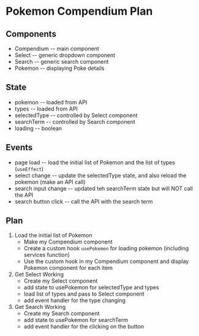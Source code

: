 # Pokemon Compendium Plan

## Components
* Compendium -- main component
* Select -- generic dropdown component
* Search -- generic search component
* Pokemon -- displaying Poke details

## State
* pokemon -- loaded from API
* types -- loaded from API
* selectedType -- controlled by Select component
* searchTerm -- controlled by Search component
* loading -- boolean

## Events
* page load -- load the initial list of Pokemon and the list of types (`useEffect`)
* select change -- update the selectedType state, and also reload the pokemon (make an API call)
* search input change -- updated teh searchTerm state but will NOT call the API
* search button click -- call the API with the search term

## Plan
1. Load the initial list of Pokemon
    * Make my Compendium component
    * Create a custom hook `usePokemon` for loading pokemon (including services function)
    * Use the custom hook in my Compendium component and display Pokemon component for each item
2. Get Select Working
    * Create my Select component
    * add state to usePokemon for selectedType and types
    * load list of types and pass to Select component
    * add event handler for the type changing
3. Get Search Working
    * Create my Search component
    * add state to usePokemon for searchTerm
    * add event handler for the clicking on the button